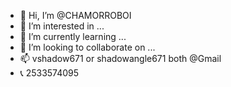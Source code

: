 - 👋 Hi, I’m @CHAMORROBOI
- 👀 I’m interested in ...
- 🌱 I’m currently learning ...
- 💞️ I’m looking to collaborate on ...
- 📫 vshadow671 or shadowangle671 both @Gmail
- 📞 2533574095
<!---
CHAMORROBOI/CHAMORROBOI is a begginer and in search of someone who is willing to assist me to learning how to code 
